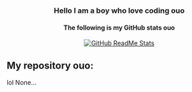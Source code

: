 <h3 align="center">Hello I am a boy who love coding ouo</h3>
<h4 align="center">The following is my GitHub stats ouo</h4>
<div align="center">
<p>
  <a href="https://github.com/oto9487">
  <img src="https://github-readme-stats.vercel.app/api?username=oto9487&show_icons=true&theme=react" alt="GitHub ReadMe Stats">
  </a>
</p>
</div>

## My repository ouo:
  
lol None...
